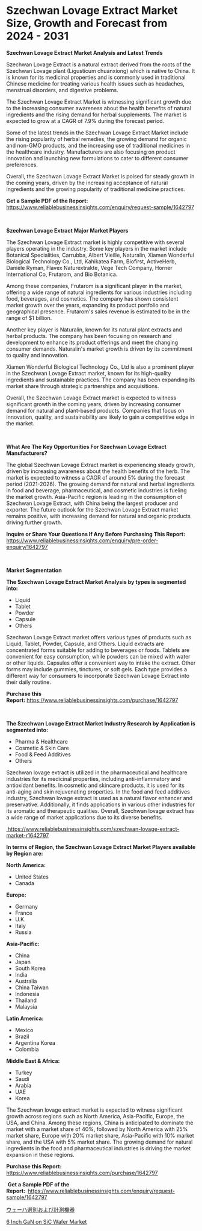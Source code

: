 <p><h1>Szechwan Lovage Extract Market Size, Growth and Forecast from 2024 - 2031</h1></p><p><strong>Szechwan Lovage Extract Market Analysis and Latest Trends</strong></p>
<p><p>Szechwan Lovage Extract is a natural extract derived from the roots of the Szechwan Lovage plant (Ligusticum chuanxiong) which is native to China. It is known for its medicinal properties and is commonly used in traditional Chinese medicine for treating various health issues such as headaches, menstrual disorders, and digestive problems.</p><p>The Szechwan Lovage Extract Market is witnessing significant growth due to the increasing consumer awareness about the health benefits of natural ingredients and the rising demand for herbal supplements. The market is expected to grow at a CAGR of 7.9% during the forecast period.</p><p>Some of the latest trends in the Szechwan Lovage Extract Market include the rising popularity of herbal remedies, the growing demand for organic and non-GMO products, and the increasing use of traditional medicines in the healthcare industry. Manufacturers are also focusing on product innovation and launching new formulations to cater to different consumer preferences.</p><p>Overall, the Szechwan Lovage Extract Market is poised for steady growth in the coming years, driven by the increasing acceptance of natural ingredients and the growing popularity of traditional medicine practices.</p></p>
<p><strong>Get a Sample PDF of the Report:&nbsp;</strong> <a href="https://www.reliablebusinessinsights.com/enquiry/request-sample/1642797">https://www.reliablebusinessinsights.com/enquiry/request-sample/1642797</a></p>
<p>&nbsp;</p>
<p><strong>Szechwan Lovage Extract Major Market Players</strong></p>
<p><p>The Szechwan Lovage Extract market is highly competitive with several players operating in the industry. Some key players in the market include Botanical Specialities, Carrubba, Albert Vieille, Naturalin, Xiamen Wonderful Biological Technology Co., Ltd, Kahikatea Farm, Biofirst, ActiveHerb, Danièle Ryman, Flavex Naturextrakte, Vege Tech Company, Horner International Co, Frutarom, and Bio Botanica.</p><p>Among these companies, Frutarom is a significant player in the market, offering a wide range of natural ingredients for various industries including food, beverages, and cosmetics. The company has shown consistent market growth over the years, expanding its product portfolio and geographical presence. Frutarom's sales revenue is estimated to be in the range of $1 billion.</p><p>Another key player is Naturalin, known for its natural plant extracts and herbal products. The company has been focusing on research and development to enhance its product offerings and meet the changing consumer demands. Naturalin's market growth is driven by its commitment to quality and innovation.</p><p>Xiamen Wonderful Biological Technology Co., Ltd is also a prominent player in the Szechwan Lovage Extract market, known for its high-quality ingredients and sustainable practices. The company has been expanding its market share through strategic partnerships and acquisitions.</p><p>Overall, the Szechwan Lovage Extract market is expected to witness significant growth in the coming years, driven by increasing consumer demand for natural and plant-based products. Companies that focus on innovation, quality, and sustainability are likely to gain a competitive edge in the market.</p></p>
<p>&nbsp;</p>
<p><strong>What Are The Key Opportunities For Szechwan Lovage Extract Manufacturers?</strong></p>
<p><p>The global Szechwan Lovage Extract market is experiencing steady growth, driven by increasing awareness about the health benefits of the herb. The market is expected to witness a CAGR of around 5% during the forecast period (2021-2026). The growing demand for natural and herbal ingredients in food and beverage, pharmaceutical, and cosmetic industries is fueling the market growth. Asia-Pacific region is leading in the consumption of Szechwan Lovage Extract, with China being the largest producer and exporter. The future outlook for the Szechwan Lovage Extract market remains positive, with increasing demand for natural and organic products driving further growth.</p></p>
<p><strong>Inquire or Share Your Questions If Any Before Purchasing This Report:</strong> <a href="https://www.reliablebusinessinsights.com/enquiry/pre-order-enquiry/1642797">https://www.reliablebusinessinsights.com/enquiry/pre-order-enquiry/1642797</a></p>
<p>&nbsp;</p>
<p><strong>Market Segmentation</strong></p>
<p><strong>The Szechwan Lovage Extract Market Analysis by types is segmented into:</strong></p>
<p><ul><li>Liquid</li><li>Tablet</li><li>Powder</li><li>Capsule</li><li>Others</li></ul></p>
<p><p>Szechwan Lovage Extract market offers various types of products such as Liquid, Tablet, Powder, Capsule, and Others. Liquid extracts are concentrated forms suitable for adding to beverages or foods. Tablets are convenient for easy consumption, while powders can be mixed with water or other liquids. Capsules offer a convenient way to intake the extract. Other forms may include gummies, tinctures, or soft gels. Each type provides a different way for consumers to incorporate Szechwan Lovage Extract into their daily routine.</p></p>
<p><strong>Purchase this Report:&nbsp;</strong><a href="https://www.reliablebusinessinsights.com/purchase/1642797">https://www.reliablebusinessinsights.com/purchase/1642797</a></p>
<p>&nbsp;</p>
<p><strong>The Szechwan Lovage Extract Market Industry Research by Application is segmented into:</strong></p>
<p><ul><li>Pharma & Healthcare</li><li>Cosmetic & Skin Care</li><li>Food & Feed Additives</li><li>Others</li></ul></p>
<p><p>Szechwan lovage extract is utilized in the pharmaceutical and healthcare industries for its medicinal properties, including anti-inflammatory and antioxidant benefits. In cosmetic and skincare products, it is used for its anti-aging and skin rejuvenating properties. In the food and feed additives industry, Szechwan lovage extract is used as a natural flavor enhancer and preservative. Additionally, it finds applications in various other industries for its aromatic and therapeutic qualities. Overall, Szechwan lovage extract has a wide range of market applications due to its diverse benefits.</p></p>
<p><a href="https://www.reliablebusinessinsights.com/szechwan-lovage-extract-market-r1642797">&nbsp;https://www.reliablebusinessinsights.com/szechwan-lovage-extract-market-r1642797</a></p>
<p><strong>In terms of Region, the Szechwan Lovage Extract Market Players available by Region are:</strong></p>
<p>
    <p> <strong> North America: </strong>
        <ul>
            <li>United States</li>
            <li>Canada</li>
        </ul>
        </p> 
    <p> <strong> Europe: </strong>
        <ul>
            <li>Germany</li>
            <li>France</li>
            <li>U.K.</li>
            <li>Italy</li>
            <li>Russia</li>
        </ul>
        </p> 
    <p> <strong> Asia-Pacific: </strong>
        <ul>
            <li>China</li>
            <li>Japan</li>
            <li>South Korea</li>
            <li>India</li>
            <li>Australia</li>
            <li>China Taiwan</li>
            <li>Indonesia</li>
            <li>Thailand</li>
            <li>Malaysia</li>
        </ul>
        </p> 
    <p> <strong> Latin America: </strong>
        <ul>
            <li>Mexico</li>
            <li>Brazil</li>
            <li>Argentina Korea</li>
            <li>Colombia</li>
        </ul>
        </p> 
    <p> <strong> Middle East & Africa: </strong>
        <ul>
            <li>Turkey</li>
            <li>Saudi</li>
            <li>Arabia</li>
            <li>UAE</li>
            <li>Korea</li>
        </ul>
    </p>
    </p>
<p><p>The Szechwan lovage extract market is expected to witness significant growth across regions such as North America, Asia-Pacific, Europe, the USA, and China. Among these regions, China is anticipated to dominate the market with a market share of 40%, followed by North America with 25% market share, Europe with 20% market share, Asia-Pacific with 10% market share, and the USA with 5% market share. The growing demand for natural ingredients in the food and pharmaceutical industries is driving the market expansion in these regions.</p></p>
<p><strong>Purchase this Report: </strong><a href="https://www.reliablebusinessinsights.com/purchase/1642797">https://www.reliablebusinessinsights.com/purchase/1642797</a></p>
<p>&nbsp;<strong>Get a Sample PDF of the Report:&nbsp;&nbsp;</strong><a href="https://www.reliablebusinessinsights.com/enquiry/request-sample/1642797">https://www.reliablebusinessinsights.com/enquiry/request-sample/1642797</a></p>
<p><strong></strong></p>
<p><p><a href="https://github.com/mohamedbakry57/Market-Research-Report-List-4/blob/main/8687430113923.md">ウェーハ選別および計測機器</a></p><p><a href="https://view.publitas.com/reportprime-1/global-6-inch-gan-on-sic-wafer-market-size-is-expected-to-experience-a-cagr-of-9-2-through-2024-2031-according-to-industry-projections/">6 Inch GaN on SiC Wafer Market</a></p></p>